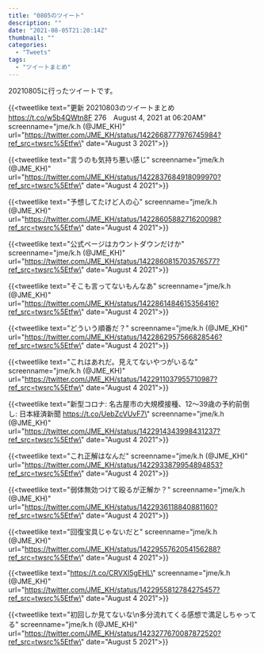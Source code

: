 ```yaml
---
title: "0805のツイート"
description: ""
date: "2021-08-05T21:20:14Z"
thumbnail: ""
categories:
  - "Tweets"
tags:
  - "ツイートまとめ"
---
```

20210805に行ったツイートです。
<!--more-->
{{<tweetlike text=\"更新 20210803のツイートまとめ https://t.co/w5b4QWtn8F 276　August 4, 2021 at 06:20AM\" screenname=\"jme/k.h (@JME_KH)\" url=\"https://twitter.com/JME_KH/status/1422668777976745984?ref_src=twsrc%5Etfw\" date=\"August 3 2021\">}}

{{<tweetlike text=\"言うのも気持ち悪い感じ\" screenname=\"jme/k.h (@JME_KH)\" url=\"https://twitter.com/JME_KH/status/1422837684918099970?ref_src=twsrc%5Etfw\" date=\"August 4 2021\">}}

{{<tweetlike text=\"予想してたけど人の心\" screenname=\"jme/k.h (@JME_KH)\" url=\"https://twitter.com/JME_KH/status/1422860588271620098?ref_src=twsrc%5Etfw\" date=\"August 4 2021\">}}

{{<tweetlike text=\"公式ページはカウントダウンだけか\" screenname=\"jme/k.h (@JME_KH)\" url=\"https://twitter.com/JME_KH/status/1422860815703576577?ref_src=twsrc%5Etfw\" date=\"August 4 2021\">}}

{{<tweetlike text=\"そこも言ってないもんなあ\" screenname=\"jme/k.h (@JME_KH)\" url=\"https://twitter.com/JME_KH/status/1422861484615356416?ref_src=twsrc%5Etfw\" date=\"August 4 2021\">}}

{{<tweetlike text=\"どういう順番だ？\" screenname=\"jme/k.h (@JME_KH)\" url=\"https://twitter.com/JME_KH/status/1422862957566828546?ref_src=twsrc%5Etfw\" date=\"August 4 2021\">}}

{{<tweetlike text=\"これはあれだ。見えてないやつがいるな\" screenname=\"jme/k.h (@JME_KH)\" url=\"https://twitter.com/JME_KH/status/1422911037955710987?ref_src=twsrc%5Etfw\" date=\"August 4 2021\">}}

{{<tweetlike text=\"新型コロナ: 名古屋市の大規模接種、12～39歳の予約前倒し: 日本経済新聞 https://t.co/UebZcVUvF7\" screenname=\"jme/k.h (@JME_KH)\" url=\"https://twitter.com/JME_KH/status/1422914343998431237?ref_src=twsrc%5Etfw\" date=\"August 4 2021\">}}

{{<tweetlike text=\"これ正解はなんだ\" screenname=\"jme/k.h (@JME_KH)\" url=\"https://twitter.com/JME_KH/status/1422933879954894853?ref_src=twsrc%5Etfw\" date=\"August 4 2021\">}}

{{<tweetlike text=\"弱体無効つけて殴るが正解か？\" screenname=\"jme/k.h (@JME_KH)\" url=\"https://twitter.com/JME_KH/status/1422936118840881160?ref_src=twsrc%5Etfw\" date=\"August 4 2021\">}}

{{<tweetlike text=\"回復宝具じゃないだと\" screenname=\"jme/k.h (@JME_KH)\" url=\"https://twitter.com/JME_KH/status/1422955762054156288?ref_src=twsrc%5Etfw\" date=\"August 4 2021\">}}

{{<tweetlike text=\"https://t.co/CRVXI5gEHL\" screenname=\"jme/k.h (@JME_KH)\" url=\"https://twitter.com/JME_KH/status/1422955812784275457?ref_src=twsrc%5Etfw\" date=\"August 4 2021\">}}

{{<tweetlike text=\"初回しか見てないな\n多分流れてくる感想で満足しちゃってる\" screenname=\"jme/k.h (@JME_KH)\" url=\"https://twitter.com/JME_KH/status/1423277670087872520?ref_src=twsrc%5Etfw\" date=\"August 5 2021\">}}

